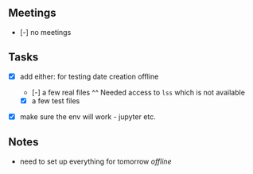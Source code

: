 
## Meetings
- [-] no meetings

## Tasks
- [x] add either: for testing date creation offline
	- [-] a few real files
		^^ Needed access to `lss` which is not available
	- [x] a few test files 
- [x] make sure the env will work - jupyter etc.


## Notes
-  need to set up everything for tomorrow *offline*
